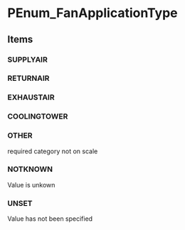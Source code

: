 # PEnum_FanApplicationType

## Items

### SUPPLYAIR


### RETURNAIR


### EXHAUSTAIR


### COOLINGTOWER


### OTHER
required category not on scale

### NOTKNOWN
Value is unkown

### UNSET
Value has not been specified
